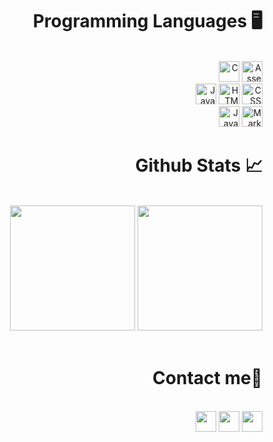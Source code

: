 <h1 align="right">Programming Languages 🖥</h1>
<br>
<div align="right">
    <div>
        <img src="https://img.shields.io/badge/C-00599C?style=for-the-badge&logo=c&logoColor=white" alt="C" height="33" />
        <img src="https://img.shields.io/badge/Assembly-007ACC?style=for-the-badge&logo=MIPS&logoColor=white" alt="Assembly" height="33"/>
    </div>
    <div>
        <img src="https://img.shields.io/badge/JavaScript-323330?style=for-the-badge&logo=javascript&logoColor=F7DF1E" alt="Javascript" height="33"/>
        <img src="https://img.shields.io/badge/HTML5-E34F26?style=for-the-badge&logo=html5&logoColor=white" alt="HTML" height="33" />
        <img src="https://img.shields.io/badge/CSS3-1572B6?style=for-the-badge&logo=css3&logoColor=white" alt="CSS" height="33" />
    </div>
    <div>
        <img src="https://img.shields.io/badge/java-%23ED8B00.svg?style=for-the-badge&logo=java&logoColor=white" alt="Java" height="33" />
        <img src="https://img.shields.io/badge/markdown-%23000000.svg?style=for-the-badge&logo=markdown&logoColor=F7DF1E" alt="Markdown" height="33" />
    </div>
</div>


<h1 align="right">Github Stats 📈</h1>
<br>
<div align="right">
    <img height="200" src="https://github-readme-stats.vercel.app/api/top-langs/?username=LeVDuan&layout=compact&theme=noctis_minimus"/>
    <img height="200" src="https://github-readme-stats.vercel.app/api?username=LeVDuan&show_icons=true&theme=noctis_minimus" />
</div>
<br>

<h1 align="right">Contact me📧</h1>
<br>
<div align="right">
    <a href="https://www.facebook.com/LeVDuan0308/" target="top"><img src="https://img.shields.io/badge/Facebook-%231877F2.svg?style=for-the-badge&logo=Facebook&logoColor=white" height="33"></a>
    <a href="https://github.com/LeVDuan/" target="blank"><img src="https://img.shields.io/badge/GitHub-100000?style=for-the-badge&logo=github&logoColor=white" height="33"></a>
    <a href="mailto:duan.lv0308@gmail.com" target="blank"><img src="https://img.shields.io/badge/Gmail-D14836?style=for-the-badge&logo=gmail&logoColor=white" height="33"></a>
</div>
